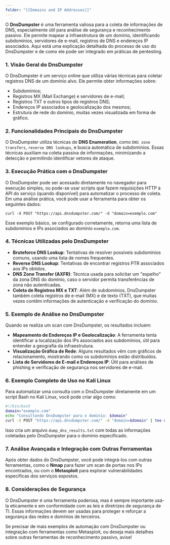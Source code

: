 ```yaml
---
folder: "[[Domains and IP Addresses]]"
---
```


O **DnsDumpster** é uma ferramenta valiosa para a coleta de informações de DNS, especialmente útil para análise de segurança e reconhecimento passivo. Ele permite mapear a infraestrutura de um domínio, identificando subdomínios, servidores de e-mail, registros de DNS e endereços IP associados. Aqui está uma explicação detalhada do processo de uso do DnsDumpster e de como ele pode ser integrado em práticas de pentesting.

### 1. **Visão Geral do DnsDumpster**
   O DnsDumpster é um serviço online que utiliza várias técnicas para coletar registros DNS de um domínio alvo. Ele permite obter informações sobre:
   - Subdomínios;
   - Registros MX (Mail Exchange) e servidores de e-mail;
   - Registros TXT e outros tipos de registros DNS;
   - Endereços IP associados e geolocalização dos mesmos;
   - Estrutura de rede do domínio, muitas vezes visualizada em forma de gráfico.

### 2. **Funcionalidades Principais do DnsDumpster**
   O DnsDumpster utiliza técnicas de **DNS Enumeration**, como `DNS zone transfers`, `reverse DNS lookups`, e busca automática de subdomínios. Essas técnicas auxiliam na coleta passiva de informações, minimizando a detecção e permitindo identificar vetores de ataque.

### 3. **Execução Prática com o DnsDumpster**
   O DnsDumpster pode ser acessado diretamente no navegador para execução simples, ou pode-se usar scripts que fazem requisições HTTP à API do serviço (quando disponível) para automatizar o processo de coleta. Em uma análise prática, você pode usar a ferramenta para obter os seguintes dados:

   ```shell
   curl -X POST "https://api.dnsdumpster.com/" -d "domain=exemplo.com"
   ```

   Esse exemplo básico, se configurado corretamente, retorna uma lista de subdomínios e IPs associados ao domínio `exemplo.com`.

### 4. **Técnicas Utilizadas pelo DnsDumpster**
   - **Bruteforce DNS Lookup**: Tentativas de resolver possíveis subdomínios comuns, usando uma lista de nomes frequentes.
   - **Reverse DNS Lookup**: Tentativas de encontrar registros PTR associados aos IPs obtidos.
   - **DNS Zone Transfer (AXFR)**: Técnica usada para solicitar um "espelho" da zona DNS do domínio, caso o servidor permita transferências de zona não autenticadas.
   - **Coleta de Registros MX e TXT**: Além de subdomínios, DnsDumpster também coleta registros de e-mail (MX) e de texto (TXT), que muitas vezes contêm informações de autenticação e verificação do domínio.

### 5. **Exemplo de Análise no DnsDumpster**
   Quando se realiza um scan com DnsDumpster, os resultados incluem:
   - **Mapeamento de Endereços IP e Geolocalização**: A ferramenta tenta identificar a localização dos IPs associados aos subdomínios, útil para entender a geografia da infraestrutura.
   - **Visualização Gráfica de Rede**: Alguns resultados vêm com gráficos de relacionamento, mostrando como os subdomínios estão distribuídos.
   - **Lista de Servidores de E-mail e Endereços IP**: Útil para análises de phishing e verificação de segurança nos servidores de e-mail.

### 6. **Exemplo Completo de Uso no Kali Linux**
   Para automatizar uma consulta com o DnsDumpster diretamente em um script Bash no Kali Linux, você pode criar algo como:

   ```bash
   #!/bin/bash
   domain="exemplo.com"
   echo "Consultando DnsDumpster para o domínio: $domain"
   curl -X POST "https://api.dnsdumpster.com/" -d "domain=$domain" | tee dump_dns_results.txt
   ```

   Isso cria um arquivo `dump_dns_results.txt` com todas as informações coletadas pelo DnsDumpster para o domínio especificado.

### 7. **Análise Avançada e Integração com Outras Ferramentas**
   Após obter dados do DnsDumpster, você pode integrá-los com outras ferramentas, como o **Nmap** para fazer um scan de portas nos IPs encontrados, ou com o **Metasploit** para explorar vulnerabilidades específicas dos serviços expostos.

### 8. **Considerações de Segurança**
   O DnsDumpster é uma ferramenta poderosa, mas é sempre importante usá-la eticamente e em conformidade com as leis e diretrizes de segurança de TI. Essas informações devem ser usadas para proteger e reforçar a segurança das redes e domínios de terceiros.

Se precisar de mais exemplos de automação com DnsDumpster ou integração com ferramentas como Metasploit, ou deseja mais detalhes sobre outras ferramentas de reconhecimento passivo, avise!